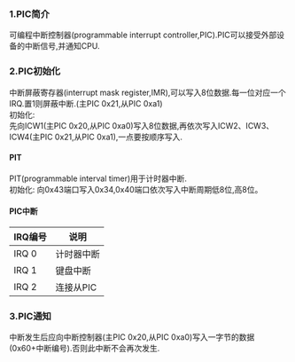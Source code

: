 ### 1.PIC简介
可编程中断控制器(programmable  interrupt  controller,PIC).PIC可以接受外部设备的中断信号,并通知CPU.
### 2.PIC初始化
中断屏蔽寄存器(interrupt mask register,IMR),可以写入8位数据.每一位对应一个IRQ.置1则屏蔽中断.(主PIC 0x21,从PIC 0xa1)  
初始化:  
先向ICW1(主PIC 0x20,从PIC 0xa0)写入8位数据,再依次写入ICW2、ICW3、ICW4(主PIC 0x21,从PIC 0xa1),一点要按顺序写入.

#### PIT
PIT(programmable interval timer)用于计时器中断.  
初始化: 向0x43端口写入0x34,0x40端口依次写入中断周期低8位,高8位。

#### PIC中断
|IRQ编号|说明|
|---|---|
|IRQ 0|计时器中断|
|IRQ 1|键盘中断|
|IRQ 2|连接从PIC|

### 3.PIC通知
中断发生后应向中断控制器(主PIC 0x20,从PIC 0xa0)写入一字节的数据(0x60+中断编号).否则此中断不会再次发生.